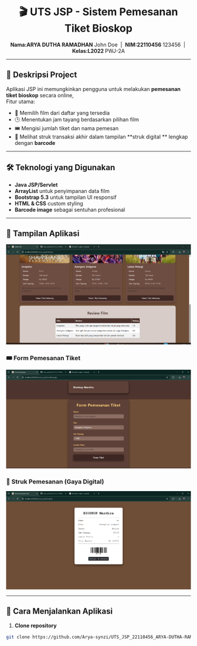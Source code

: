 
<h1 align="center">🎬 UTS JSP - Sistem Pemesanan Tiket Bioskop</h1>

<p align="center">
  <strong>Nama:ARYA DUTHA RAMADHAN</strong> John Doe &nbsp;|&nbsp;
  <strong>NIM:22110456</strong> 123456 &nbsp;|&nbsp;
  <strong>Kelas:L2022 </strong> PWJ-2A
</p>

---

## 🧾 Deskripsi Project

Aplikasi JSP ini memungkinkan pengguna untuk melakukan **pemesanan tiket bioskop** secara online,  
Fitur utama:

- 🎥 Memilih film dari daftar yang tersedia
- 🕒 Menentukan jam tayang berdasarkan pilihan film
- 🎟️ Mengisi jumlah tiket dan nama pemesan
- 🧾 Melihat struk transaksi akhir dalam tampilan **struk digital ** lengkap dengan **barcode**

---

## 🛠️ Teknologi yang Digunakan

- **Java JSP/Servlet**
- **ArrayList** untuk penyimpanan data film
- **Bootstrap 5.3** untuk tampilan UI responsif
- **HTML & CSS** custom styling
- **Barcode image** sebagai sentuhan profesional

---

## 📸 Tampilan Aplikasi
<img src="web/assets/INDEX.png" width="600"/>

### 🎟️ Form Pemesanan Tiket
<img src="web/assets/FORM.png" width="600"/>

### 🧾 Struk Pemesanan (Gaya Digital)
<img src="web/assets/STRUK.png" width="600"/>

---

## 🚀 Cara Menjalankan Aplikasi

1. **Clone repository**
```bash
git clone https://github.com/Arya-synzi/UTS_JSP_22110456_ARYA-DUTHA-RAMADHAN.git
